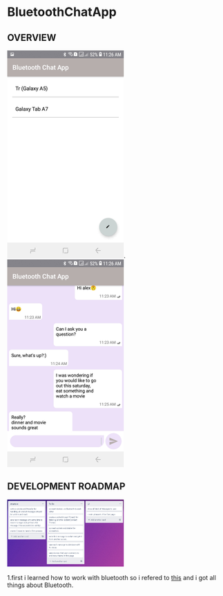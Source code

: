 # BluetoothChatApp

## OVERVIEW
<img src="https://github.com/nima-abdpoor/BluetoothChatApp/blob/master/screenShots/devices.jpg" width="270">.<img src="https://github.com/nima-abdpoor/BluetoothChatApp/blob/master/screenShots/chat.jpg" width="270">

## DEVELOPMENT ROADMAP
<img src="https://github.com/nima-abdpoor/BluetoothChatApp/blob/master/screenShots/Tasks.PNG" width="270">

1.first i learned how to work with bluetooth so i refered to [this](https://developer.android.com/guide/topics/connectivity/bluetooth) and i got all things about Bluetooth.
